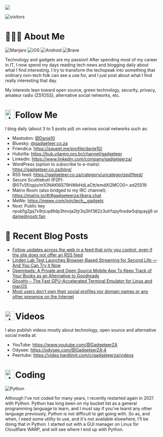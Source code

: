 ![](https://yt3.ggpht.com/ytc/AKedOLTjSvgBgtLmvQSNuuP-z22LFql2QOlcweAzH50-GW8=s88-c-k-c0x00ffffff-no-rj)

![visitors](https://visitor-badge.glitch.me/badge?page_id=Danie10.Danie10&left_color=grey&right_color=blue)
# 🧑🏼‍🏭 About Me

![Manjaro](https://img.shields.io/badge/Manjaro-35BF5C?style=plastic&logo=Manjaro&logoColor=white) ![iOS](https://img.shields.io/badge/iOS-000000?style=plastic&logo=ios&logoColor=white) ![Android](https://img.shields.io/badge/Android-3DDC84?style=plastic&logo=android&logoColor=white) ![Brave](https://img.shields.io/badge/Brave-FB542B?style=plastic&logo=Brave&logoColor=white)

Technology and gadgets are my passion! After spending most of my career in IT, I now spend my days reading tech news and blogging daily about what I find interesting. I try to transform the techspeak into something that ordinary non-tech folk can see a use for, and I just post about what I find really interesting that day.

My interests lean toward open source, green technology, security, privacy, amateur radio (ZS1OSS), alternative social networks, etc.

# <img align="left" alt="Java" width="30px" src="https://github.githubassets.com/images/icons/emoji/unicode/1f4dd.png" /> Follow Me

I blog daily (about 3 to 5 posts pd) on various social networks such as:

- Mastodon: <a rel="me" href="https://mastodon.social/@danie10">@Danie10</a>
- Bluesky: <a rel="me" href="https://bsky.app/profile/gadgeteer.co.za">@gadgeteer.co.za</a>
- Friendica: https://squeet.me/profile/danie10/
- Hubzilla: https://hub.vilarejo.pro.br/channel/gadgeteer
- Linkedin: https://www.linkedin.com/company/gadgeteerza/
- WordPress (option to subscribe to e-mails): https://gadgeteer.co.za/blog/
- RSS feed: https://gadgeteer.co.za/category/uncategorized/feed/
- Secure Scuttlebutt (P2P): @0Tv5f/opjv/m1ONAKl6S79HWbHdLaCtt/emdXl2MCO0=.ed25519
- Matrix Room (also bridged to my IRC channel): https://matrix.to/#/#gadgeteerza:libera.chat
- MeWe: https://mewe.com/join/tech__gadgets
- Nost: Public key npub1g2jpj7x9rjcqd9dp3hnvja2tjr3q3hf362z3ulrfzpyfnsdw5qlqyayjj6 or danie@nostr.fan

# 📰 Recent Blog Posts
<!-- BLOG-POST-LIST:START -->
- [Follow updates across the web in a feed that only you control, even if the site does not offer an RSS feed](https://gadgeteer.co.za/follow-updates-across-the-web-in-a-feed-that-only-you-control-even-if-the-site-does-not-offer-an-rss-feed/)
- [Linden Lab Test Launches Browser-Based Streaming for Second Life — And You Can Try it Now](https://gadgeteer.co.za/linden-lab-test-launches-browser-based-streaming-for-second-life-and-you-can-try-it-now/)
- [Openreads: A Private and Open Source Mobile App To Keep Track of Your Books as an Alternative to Goodreads](https://gadgeteer.co.za/openreads-a-private-and-open-source-mobile-app-to-keep-track-of-your-books-as-an-alternative-to-goodreads/)
- [Ghostty – The Fast GPU-Accelerated Terminal Emulator for Linux and macOS](https://gadgeteer.co.za/ghostty-the-fast-gpu-accelerated-terminal-emulator-for-linux-and-macos/)
- [Most users don’t own their social profiles nor domain names or any other presence on the Internet](https://gadgeteer.co.za/most-users-dont-own-their-social-profiles-nor-domain-names-or-any-other-presence-on-the-internet/)
<!-- BLOG-POST-LIST:END -->


# <img align="left" alt="Java" width="30px" src="https://github.githubassets.com/images/icons/emoji/unicode/1f39e.png" /> Videos

I also publish videos mostly about technology, open source and alternative social media at:
- YouTube: https://www.youtube.com/@GadgeteerZA
- Odysee: https://odysee.com/@GadgeteerZA:4
- Peertube: https://video.hardlimit.com/c/gadgeteerza/videos


# <img align="left" alt="Java" width="30px" src="https://github.githubassets.com/images/icons/emoji/unicode/1f469-1f4bb.png" /> Coding

![Python](https://img.shields.io/badge/python-3670A0?style=plastic&logo=python&logoColor=ffdd54)

Although I've not coded for many years, I recently restarted again in 2021 with Python. Python has long been on my bucket list as a general programming language to learn, and I must say if you've learnt any other language previously, Python is not difficult to get going with. So as, and when, I need some utility to use, and it's not available elsewhere, I'll be doing that in Python. I started out with a GUI manager on Linux for Cloudflare WARP, and will see where I end up with Python. 
